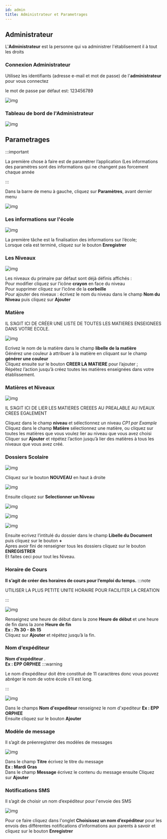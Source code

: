 ```yaml
---
id: admin
title: Administrateur et Parametrages
---
```


## Administrateur

L'**Administrateur** est la personne qui va administrer l'établisement il à tout les droits

### Connexion Administrateur

Utilisez les identifiants (adresse e-mail et mot de passe) de l'**administrateur** pour vous connectez 

le mot de passe par défaut est: 123456789

![img](../static/img/connectAdmin.png)

### Tableau de bord de l'Administrateur

![img](../static/img/Administrateur/tableauBordAdmin.png)


## Parametrages

:::important

La première chose à faire est de paramétrer l’application (Les informations des paramètres sont des informations qui ne changent pas forcement chaque année

:::

Dans la barre de menu à gauche, cliquez sur **Paramètres**, avant dernier menu

![img](../static/img/Param1.PNG)

### Les informations sur l'école

![img](../static/img/Administrateur/Ecole.png)

La première tâche est la finalisation des informations sur l’école;<br /> Lorsque cela est terminé, cliquez sur le bouton **Enregistrer**

### Les Niveaux

![img](../static/img/Administrateur/Niveau.png)

Les niveaux du primaire par défaut sont déjà définis affichés : <br />
Pour modifier cliquez sur l’icône **crayon** en face du niveau<br />
Pour supprimer cliquez sur l’icône de la **corbeille** <br />
Pour ajouter des niveaux : écrivez le nom du niveau dans le champ **Nom du Niveau** puis cliquez sur **Ajouter**

### Matière

IL S’AGIT ICI DE CRÉER UNE LISTE DE TOUTES LES MATIERES ENSEIGNEES DANS VOTRE ECOLE.

![img](../static/img/Matière.PNG)

Ecrivez le nom de la matière dans le champ **libelle de la matière**<br/>
Générez une couleur à attribuer à la matière en cliquant sur le champ **générer une couleur**<br />
Cliquez ensuite sur le bouton **CREER LA MATIERE** pour l’ajouter ; <br />
Répétez l’action jusqu’à créez toutes les matières enseignées dans votre établissement.

### Matières et Niveaux

![img](../static/img/Administrateur/MatiereNiveau.png)

IL S’AGIT ICI DE LIER LES MATIERES CREEES AU PREALABLE AU IVEAUX CREES EGALEMENT

Cliquez dans le champ **niveau** et sélectionnez un niveau *CP1 par Example*<br/>
Cliquez dans le champ **Matière** sélectionnez une matière, ou cliquez sur toutes les matières que vous voulez lier au niveau que vous avez choisi<br/>
Cliquer sur **Ajouter** et répétez l’action jusqu’à lier des matières à tous les niveaux que vous avez créé.

### Dossiers Scolaire

![img](../static/img/Administrateur/DossierScolaire.png)


Cliquez sur le bouton **NOUVEAU** en haut à droite

![img](../static/img/Administrateur/Doss1.PNG)

Ensuite cliquez sur **Selectionner un Niveau**

![img](../static/img/Administrateur/Doss2.PNG)

![img](../static/img/Administrateur/Doss21.PNG)



![img](../static/img/Administrateur/Doss3.PNG)

Ensuite ecrivez l’intitulé du dossier dans le champ **Libelle du Document** <br/>
puis cliquez sur le bouton **+** <br />
Apres avoir fini de renseigner tous les dossiers cliquez sur le bouton **ENREGISTRER**<br />
Et faites ceci pour tout les Niveau.

### Horaire de Cours

**Il s’agit de créer des horaires de cours pour l’emploi du temps.**
:::note

UTILISER LA PLUS PETITE UNITE HORAIRE POUR FACILITER LA CREATION

:::

![img](../static/img/Administrateur/Horaire.png)


Renseignez une heure de début dans la zone **Heure de début** et une heure de fin dans la zone **Heure de fin**<br/>
**Ex : 7h 30 - 8h 15**<br/>
Cliquez sur **Ajouter** et répétez jusqu’à la fin.

### Nom d’expéditeur

**Nom d’expéditeur** .<br />
**Ex : EPP ORPHEE**
:::warning

Le nom d’expéditeur doit être constitué de 11 caractères donc vous pouvez abréger le nom de votre école s’il est long.

:::

![img](../static/img/Administrateur/NomExpediteur.png)

Dans le champs **Nom d'expediteur**  renseignez le nom d'xpediteur **Ex : EPP ORPHEE** <br />
Ensuite cliquez sur le bouton **Ajouter**

### Modèle de message

Il s’agit de préenregistrer des modèles de messages<br/>

![img](../static/img/Administrateur/ModeleMessage.png)

Dans le champ **Titre** écrivez le titre du message<br/> 
**Ex : Mardi Gras**<br/>
Dans le champ **Message** écrivez le contenu du message ensuite
Cliquez sur **Ajouter**

### Notifications SMS

Il s’agit de choisir un nom d’expéditeur pour l'envoie des SMS

![img](../static/img/Administrateur/NotifSMS.png)

Pour ce faire cliquez dans l'onglet **Choisissez un nom d’expéditeur** pour les envois des différentes notifications d’informations aux parents à savoir et cliquez sur le bouton **Enregistrer**







